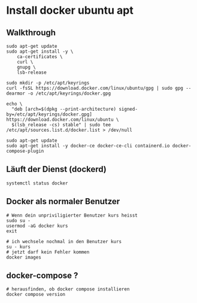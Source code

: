 # Install docker ubuntu apt 

## Walkthrough 

```
sudo apt-get update
sudo apt-get install -y \
    ca-certificates \
    curl \
    gnupg \
    lsb-release

sudo mkdir -p /etc/apt/keyrings
curl -fsSL https://download.docker.com/linux/ubuntu/gpg | sudo gpg --dearmor -o /etc/apt/keyrings/docker.gpg

echo \
  "deb [arch=$(dpkg --print-architecture) signed-by=/etc/apt/keyrings/docker.gpg] https://download.docker.com/linux/ubuntu \
  $(lsb_release -cs) stable" | sudo tee /etc/apt/sources.list.d/docker.list > /dev/null

sudo apt-get update
sudo apt-get install -y docker-ce docker-ce-cli containerd.io docker-compose-plugin
```

## Läuft der Dienst (dockerd) 

```
systemctl status docker 
```

## Docker als normaler Benutzer 

```
# Wenn dein unpriviligierter Benutzer kurs heisst
sudo su -
usermod -aG docker kurs
exit
```

```
# ich wechsele nochmal in den Benutzer kurs
su - kurs
# jetzt darf kein Fehler kommen 
docker images 
```

## docker-compose ? 

```
# herausfinden, ob docker compose installieren 
docker compose version 
```
